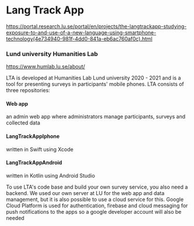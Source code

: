 # Lang Track App
https://portal.research.lu.se/portal/en/projects/the-langtrackapp-studying-exposure-to-and-use-of-a-new-language-using-smartphone-technology(4e734940-981f-4dd0-841a-eb6ac760af0c).html
### Lund university Humanities Lab
https://www.humlab.lu.se/about/

LTA is developed at Humanities Lab Lund university 2020 - 2021 and is a tool for presenting surveys in participants' mobile phones. 
LTA consists of three repositories: 
#### Web app
an admin web app where administrators manage participants, surveys and collected data
#### LangTrackAppIphone
written in Swift using Xcode
#### LangTrackAppAndroid 
written in Kotlin using Android Studio

To use LTA's code base and build your own survey service, you also need a backend. We used our own server at LU for the web app and data management, but it is also possible to use a cloud service for this.
Google Cloud Platform is used for authentication, firebase and cloud messaging for push notifications to the apps so a google developer account will also be needed

<!--
**HumlabLu/HumlabLu** is a ✨ _special_ ✨ repository because its `README.md` (this file) appears on your GitHub profile.

Here are some ideas to get you started:

- 🔭 I’m currently working on ...
- 🌱 I’m currently learning ...
- 👯 I’m looking to collaborate on ...
- 🤔 I’m looking for help with ...
- 💬 Ask me about ...
- 📫 How to reach me: ...
- 😄 Pronouns: ...
- ⚡ Fun fact: ...
-->
